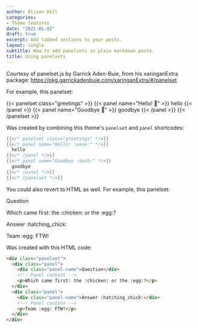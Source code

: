 ```yaml
---
author: Alison Hill
categories:
- Theme features
date: "2021-01-02"
draft: true
excerpt: Add tabbed sections to your posts.
layout: single
subtitle: How to add panelsets in plain markdown posts.
title: Using panelsets
---
```


Courtesy of panelset.js by Garrick Aden-Buie, from his xaringanExtra package: https://pkg.garrickadenbuie.com/xaringanExtra/#/panelset

For example, this panelset:

{{< panelset class="greetings" >}}
{{< panel name="Hello! :wave:" >}}
  hello
{{< /panel >}}
{{< panel name="Goodbye :dash:" >}}
  goodbye
{{< /panel >}}
{{< /panelset  >}}

Was created by combining this theme's `panelset` and `panel` shortcodes:

```go
{{</* panelset class="greetings" */>}}
{{</* panel name="Hello! :wave:" */>}}
  hello
{{</* /panel */>}}
{{</* panel name="Goodbye :dash:" */>}}
  goodbye
{{</* /panel */>}}
{{</* /panelset */>}}
```


You could also revert to HTML as well. For example, this panelset:


<div class="panelset">
  <div class="panel">
    <div class="panel-name">Question</div>
    <!-- Panel content -->
    <p>Which came first: the :chicken: or the :egg:?</p>
  </div>
  <div class="panel">
    <div class="panel-name">Answer :hatching_chick:</div>
    <!-- Panel content -->
    <p>Team :egg: FTW!</p>
  </div>
</div>

Was created with this HTML code:

```html
<div class="panelset">
  <div class="panel">
    <div class="panel-name">Question</div>
    <!-- Panel content -->
    <p>Which came first: the :chicken: or the :egg:?</p>
  </div>
  <div class="panel">
    <div class="panel-name">Answer :hatching_chick:</div>
    <!-- Panel content -->
    <p>Team :egg: FTW!</p>
  </div>
</div>
```
